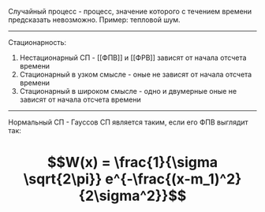 Случайный процесс - процесс, значение которого с течением времени предсказать невозможно. Пример: тепловой шум.

---

Стационарность:
1. Нестационарный СП - [[ФПВ]] и [[ФРВ]] зависят от начала отсчета времени
2. Стационарный в узком смысле - оные не зависят от начала отсчета времени
3. Стационарный в широком смысле - одно и двумерные оные не зависят от начала отсчета времени

---

Нормальный СП - Гауссов
СП является таким, если его ФПВ выглядит так:
# $$W(x) = \frac{1}{\sigma \sqrt{2\pi}} e^{-\frac{(x-m_1)^2}{2\sigma^2}}$$

